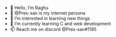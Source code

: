 - 👋 Hello, I’m Raghu
- 📔 @Prex-san is my internet persona
- 👀 I’m interested in learning new things
- 🌱 I’m currently learning C and web development 
- 📫 Reach me on discord @Prex-san#1185

<!---
Prex-san/Prex-san is a ✨ special ✨ repository because its `README.md` (this file) appears on your GitHub profile.
You can click the Preview link to take a look at your changes.
--->
